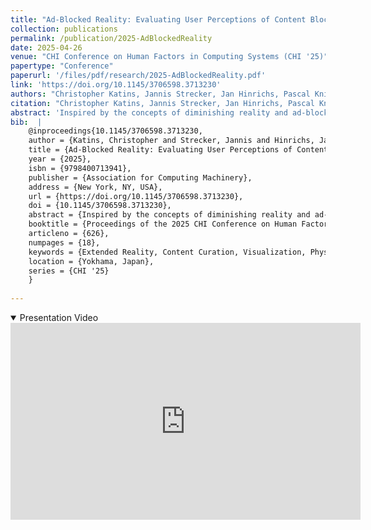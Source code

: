 ```yaml
---
title: "Ad-Blocked Reality: Evaluating User Perceptions of Content Blocking Concepts Using Extended Reality"
collection: publications
permalink: /publication/2025-AdBlockedReality
date: 2025-04-26
venue: "CHI Conference on Human Factors in Computing Systems (CHI '25)"
papertype: "Conference"
paperurl: '/files/pdf/research/2025-AdBlockedReality.pdf'
link: 'https://doi.org/10.1145/3706598.3713230' 
authors: "Christopher Katins, Jannis Strecker, Jan Hinrichs, Pascal Knierim, Bastian Pfleging, and Thomas Kosch"
citation: "Christopher Katins, Jannis Strecker, Jan Hinrichs, Pascal Knierim, Bastian Pfleging, and Thomas Kosch. 2025. Ad-Blocked Reality: Evaluating User Perceptions of Content Blocking Concepts Using Extended Reality. In CHI Conference on Human Factors in Computing Systems (CHI '25), April 26–May 01, 2025, Yokohama, Japan. ACM, New York, NY, USA, 18 pages. https://doi.org/10.1145/3706598.3713230"
abstract: 'Inspired by the concepts of diminishing reality and ad-blocking in browsers, this study investigates the perceived benefits and concerns of blocking physical, real-world content, particularly ads, through Extended Reality (XR). To understand how users perceive this concept, we first conducted a user study (N=18) with an ad-blocking prototype to gather initial insights. The results revealed a mixed willingness to adopt XR blockers, with participants appreciating aspects such as customizability, convenience, and privacy. Expected benefits included enhanced focus and reduced stress, while concerns centered on missing important information and increased feelings of isolation. Hence, we investigated the user acceptance of different ad-blocking visualizations through a follow-up online survey (N=120), comparing six concepts based on related work. The results indicated that the XR ad-blocker visualizations play a significant role in how and for what kinds of advertisements such a concept might be used, paving the path for future feedback-driven prototyping.'
bib:  | 
    @inproceedings{10.1145/3706598.3713230,
    author = {Katins, Christopher and Strecker, Jannis and Hinrichs, Jan and Knierim, Pascal and Pfleging, Bastian and Kosch, Thomas},
    title = {Ad-Blocked Reality: Evaluating User Perceptions of Content Blocking Concepts Using Extended Reality},
    year = {2025},
    isbn = {9798400713941},
    publisher = {Association for Computing Machinery},
    address = {New York, NY, USA},
    url = {https://doi.org/10.1145/3706598.3713230},
    doi = {10.1145/3706598.3713230},
    abstract = {Inspired by the concepts of diminishing reality and ad-blocking in browsers, this study investigates the perceived benefits and concerns of blocking physical, real-world content, particularly ads, through Extended Reality (XR). To understand how users perceive this concept, we first conducted a user study (N = 18) with an ad-blocking prototype to gather initial insights. The results revealed a mixed willingness to adopt XR blockers, with participants appreciating aspects such as customizability, convenience, and privacy. Expected benefits included enhanced focus and reduced stress, while concerns centered on missing important information and increased feelings of isolation. Hence, we investigated the user acceptance of different ad-blocking visualizations through a follow-up online survey (N = 120), comparing six concepts based on related work. The results indicated that the XR ad-blocker visualizations play a significant role in how and for what kinds of advertisements such a concept might be used, paving the path for future feedback-driven prototyping.},
    booktitle = {Proceedings of the 2025 CHI Conference on Human Factors in Computing Systems},
    articleno = {626},
    numpages = {18},
    keywords = {Extended Reality, Content Curation, Visualization, Physical Ad Blocker},
    location = {Yokhama, Japan},
    series = {CHI '25}
    }
    
---
```


<details open><summary><i class="fa fa-fw fa-film fa-info-color" aria-hidden="true"></i> Presentation Video</summary>
<div class="video-container">
<iframe width="560" height="315" src="https://www.youtube-nocookie.com/embed/LsiOZaSqbnA?si=Po0zfQJywL8cjdVR" title="YouTube video player" frameborder="0" allow="accelerometer; autoplay; clipboard-write; encrypted-media; gyroscope; picture-in-picture; web-share" referrerpolicy="strict-origin-when-cross-origin" allowfullscreen></iframe>
</div>
 </details>